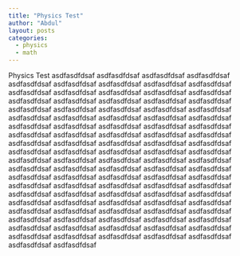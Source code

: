 ```yaml
---
title: "Physics Test"
author: "Abdul"
layout: posts
categories:
  - physics
  - math
---
```


Physics Test
asdfasdfdsaf
asdfasdfdsaf
asdfasdfdsaf
asdfasdfdsaf
asdfasdfdsaf
asdfasdfdsaf
asdfasdfdsaf
asdfasdfdsaf
asdfasdfdsaf
asdfasdfdsaf
asdfasdfdsaf
asdfasdfdsaf
asdfasdfdsaf
asdfasdfdsaf
asdfasdfdsaf
asdfasdfdsaf
asdfasdfdsaf
asdfasdfdsaf
asdfasdfdsaf
asdfasdfdsaf
asdfasdfdsaf
asdfasdfdsaf
asdfasdfdsaf
asdfasdfdsaf
asdfasdfdsaf
asdfasdfdsaf
asdfasdfdsaf
asdfasdfdsaf
asdfasdfdsaf
asdfasdfdsaf
asdfasdfdsaf
asdfasdfdsaf
asdfasdfdsaf
asdfasdfdsaf
asdfasdfdsaf
asdfasdfdsaf
asdfasdfdsaf
asdfasdfdsaf
asdfasdfdsaf
asdfasdfdsaf
asdfasdfdsaf
asdfasdfdsaf
asdfasdfdsaf
asdfasdfdsaf
asdfasdfdsaf
asdfasdfdsaf
asdfasdfdsaf
asdfasdfdsaf
asdfasdfdsaf
asdfasdfdsaf
asdfasdfdsaf
asdfasdfdsaf
asdfasdfdsaf
asdfasdfdsaf
asdfasdfdsaf
asdfasdfdsaf
asdfasdfdsaf
asdfasdfdsaf
asdfasdfdsaf
asdfasdfdsaf
asdfasdfdsaf
asdfasdfdsaf
asdfasdfdsaf
asdfasdfdsaf
asdfasdfdsaf
asdfasdfdsaf
asdfasdfdsaf
asdfasdfdsaf
asdfasdfdsaf
asdfasdfdsaf
asdfasdfdsaf
asdfasdfdsaf
asdfasdfdsaf
asdfasdfdsaf
asdfasdfdsaf
asdfasdfdsaf
asdfasdfdsaf
asdfasdfdsaf
asdfasdfdsaf
asdfasdfdsaf
asdfasdfdsaf
asdfasdfdsaf
asdfasdfdsaf
asdfasdfdsaf
asdfasdfdsaf
asdfasdfdsaf
asdfasdfdsaf
asdfasdfdsaf
asdfasdfdsaf
asdfasdfdsaf
asdfasdfdsaf
asdfasdfdsaf
asdfasdfdsaf
asdfasdfdsaf
asdfasdfdsaf
asdfasdfdsaf
asdfasdfdsaf
asdfasdfdsaf
asdfasdfdsaf
asdfasdfdsaf
asdfasdfdsaf
